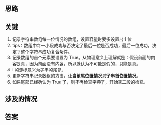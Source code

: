 ## 思路

## 关键
1. 记录字符串数组每一位情况的数组，设置容量时要多设置出 1 位
2. tips：数组中每一小段成功与否决定了最后一位是否成功，最后一位成功，决定了整个字符串成功复合条件。
3. 记录数组的首个元素要设置为 True。从物理意义上理解就是：假设前面的内容是真，因为前面没有内容，所以就认为不可能是假的，只能是真。
4. i 的游标意义为子串的尾部。
5. 更新字符串记录数组的方法，让**当前尾位置情况***或***子串首位置情况**。
6. 如果尾部已经确认为 True 了，则不再检查字典了，开始第二段的检查。

## 涉及的情况

## 答案
